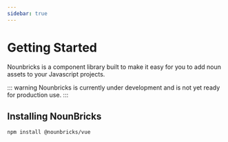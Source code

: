 ```yaml
---
sidebar: true
---
```


# Getting Started

Nounbricks is a component library built to make it easy for you to add noun assets to your Javascript projects.

::: warning
Nounbricks is currently under development and is not yet ready for production use.
:::

## Installing NounBricks

```sh
npm install @nounbricks/vue
```
